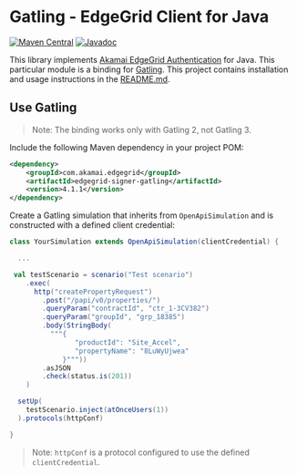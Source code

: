# Gatling - EdgeGrid Client for Java

[![Maven Central](https://maven-badges.herokuapp.com/maven-central/com.akamai.edgegrid/edgegrid-signer-gatling/badge.svg)](https://maven-badges.herokuapp.com/maven-central/com.akamai.edgegrid/edgegrid-signer-gatling)
[![Javadoc](http://www.javadoc.io/badge/com.akamai.edgegrid/edgegrid-signer-gatling.svg)](http://www.javadoc.io/doc/com.akamai.edgegrid/edgegrid-signer-gatling)

This library implements [Akamai EdgeGrid Authentication](https://techdocs.akamai.com/developer/docs/authenticate-with-edgegrid) for Java.
This particular module is a binding for [Gatling](https://gatling.io/).
This project contains installation and usage instructions in the [README.md](../README.md).

## Use Gatling

> Note: The binding works only with Gatling 2, not Gatling 3.

Include the following Maven dependency in your project POM:

```xml
<dependency>
    <groupId>com.akamai.edgegrid</groupId>
    <artifactId>edgegrid-signer-gatling</artifactId>
    <version>4.1.1</version>
</dependency>
```

Create a Gatling simulation that inherits from `OpenApiSimulation` and is constructed with a defined
client credential:

```scala
class YourSimulation extends OpenApiSimulation(clientCredential) {

  ...

 val testScenario = scenario("Test scenario")
    .exec(
      http("createPropertyRequest")
        .post("/papi/v0/properties/")
        .queryParam("contractId", "ctr_1-3CV382")
        .queryParam("groupId", "grp_18385")
        .body(StringBody(
          """{
                "productId": "Site_Accel",
                "propertyName": "8LuWyUjwea"
             }"""))
        .asJSON
        .check(status.is(201))
    )

  setUp(
    testScenario.inject(atOnceUsers(1))
  ).protocols(httpConf)

}
```

> Note: `httpConf` is a protocol configured to use the defined `clientCredential`.
